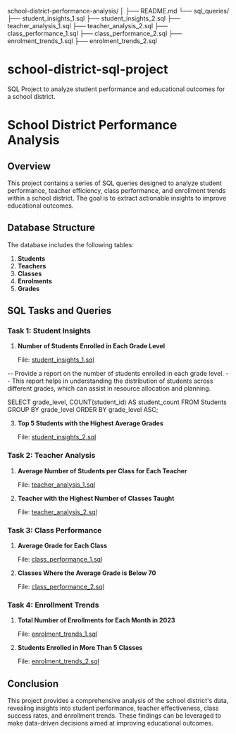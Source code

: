 school-district-performance-analysis/
│
├── README.md
└── sql_queries/
    ├── student_insights_1.sql
    ├── student_insights_2.sql
    ├── teacher_analysis_1.sql
    ├── teacher_analysis_2.sql
    ├── class_performance_1.sql
    ├── class_performance_2.sql
    ├── enrolment_trends_1.sql
    ├── enrolment_trends_2.sql



# school-district-sql-project
SQL Project to analyze student performance and educational outcomes for a school district.

# School District Performance Analysis


## Overview
This project contains a series of SQL queries designed to analyze student performance, teacher efficiency, class performance, and enrollment trends within a school district. The goal is to extract actionable insights to improve educational outcomes.

## Database Structure

The database includes the following tables:

1. **Students**
2. **Teachers**
3. **Classes**
4. **Enrolments**
5. **Grades**

## SQL Tasks and Queries

### Task 1: Student Insights

1. **Number of Students Enrolled in Each Grade Level**

   File: [student_insights_1.sql](sql_queries/student_insights_1.sql)

-- Provide a report on the number of students enrolled in each grade level.
-- This report helps in understanding the distribution of students across different grades, which can assist in resource allocation and planning.

SELECT 
    grade_level,
    COUNT(student_id) AS student_count
FROM 
    Students
GROUP BY 
    grade_level
ORDER BY 
    grade_level ASC;


3. **Top 5 Students with the Highest Average Grades**

   File: [student_insights_2.sql](sql_queries/student_insights_2.sql)

### Task 2: Teacher Analysis

1. **Average Number of Students per Class for Each Teacher**

   File: [teacher_analysis_1.sql](sql_queries/teacher_analysis_1.sql)
   

3. **Teacher with the Highest Number of Classes Taught**

   File: [teacher_analysis_2.sql](sql_queries/teacher_analysis_2.sql)

### Task 3: Class Performance

1. **Average Grade for Each Class**

   File: [class_performance_1.sql](sql_queries/class_performance_1.sql)

2. **Classes Where the Average Grade is Below 70**

   File: [class_performance_2.sql](sql_queries/class_performance_2.sql)

### Task 4: Enrollment Trends

1. **Total Number of Enrollments for Each Month in 2023**

   File: [enrolment_trends_1.sql](sql_queries/enrolment_trends_1.sql)

2. **Students Enrolled in More Than 5 Classes**

   File: [enrolment_trends_2.sql](sql_queries/enrolment_trends_2.sql)

## Conclusion
This project provides a comprehensive analysis of the school district's data, revealing insights into student performance, teacher effectiveness, class success rates, and enrollment trends. These findings can be leveraged to make data-driven decisions aimed at improving educational outcomes.

